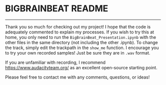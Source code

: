 # BIGBRAINBEAT README
---
Thank you so much for checking out my project! I hope that the code is
adequately commented to explain my processes. If you wish to try this at home,
you only need to run the `BigBrainBeat_Presentation.ipynb` with the other files
in the same directory (not including the other .ipynb). To change the track,
simply edit the trackpath in the `show_me` function. I encourage you to try your own
recorded samples! Just be sure they are in `.wav` format.

If you are unfamiliar with recording, I recommend https://www.audacityteam.org/
as an excellent open-source starting point.

Please feel free to contact me with any comments, questions, or ideas!
